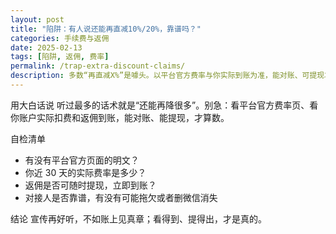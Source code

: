 ```yaml
---
layout: post
title: "陷阱：有人说还能再直减10%/20%，靠谱吗？"
categories: 手续费与返佣
date: 2025-02-13
tags: [陷阱, 返佣, 费率]
permalink: /trap-extra-discount-claims/
description: 多数“再直减X%”是噱头。以平台官方费率与你实际到账为准，能对账、可提现才可信。
---
```


用大白话说
听过最多的话术就是“还能再降很多”。别急：看平台官方费率页、看你账户实际扣费和返佣到账，能对账、能提现，才算数。

自检清单
- 有没有平台官方页面的明文？
- 你近 30 天的实际费率是多少？
- 返佣是否可随时提现，立即到账？
- 对接人是否靠谱，有没有可能拖欠或者删微信消失

结论
宣传再好听，不如账上见真章；看得到、提得出，才是真的。


